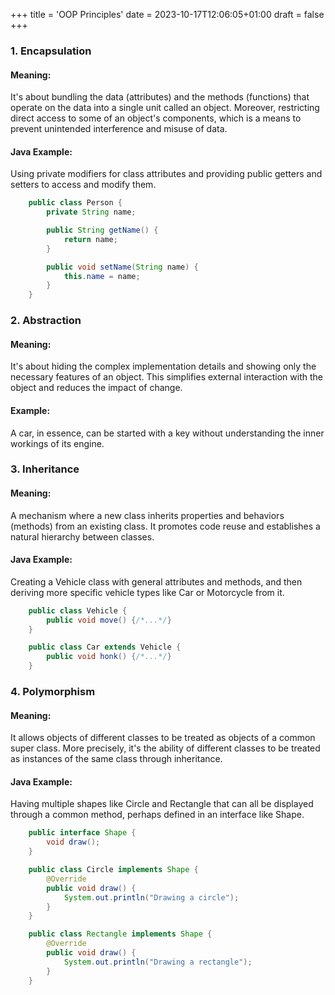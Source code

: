 +++
title = 'OOP Principles'
date = 2023-10-17T12:06:05+01:00
draft = false
+++

### 1. Encapsulation

#### Meaning:
It's about bundling the data (attributes) and the methods (functions) that operate on the data into a single unit called an object. Moreover, restricting direct access to some of an object's components, which is a means to prevent unintended interference and misuse of data.

#### Java Example:
Using private modifiers for class attributes and providing public getters and setters to access and modify them.

```java
    public class Person {
        private String name;

        public String getName() {
            return name;
        }

        public void setName(String name) {
            this.name = name;
        }
    }
```

### 2. Abstraction

#### Meaning:
It's about hiding the complex implementation details and showing only the necessary features of an object. This simplifies external interaction with the object and reduces the impact of change.

#### Example:
A car, in essence, can be started with a key without understanding the inner workings of its engine.

### 3. Inheritance

#### Meaning:
A mechanism where a new class inherits properties and behaviors (methods) from an existing class. It promotes code reuse and establishes a natural hierarchy between classes.

#### Java Example:
Creating a Vehicle class with general attributes and methods, and then deriving more specific vehicle types like Car or Motorcycle from it.

```java
    public class Vehicle {
        public void move() {/*...*/}
    }

    public class Car extends Vehicle {
        public void honk() {/*...*/}
    }
```

### 4. Polymorphism

#### Meaning:
It allows objects of different classes to be treated as objects of a common super class. More precisely, it's the ability of different classes to be treated as instances of the same class through inheritance.

#### Java Example:
Having multiple shapes like Circle and Rectangle that can all be displayed through a common method, perhaps defined in an interface like Shape.

```java
    public interface Shape {
        void draw();
    }

    public class Circle implements Shape {
        @Override
        public void draw() {
            System.out.println("Drawing a circle");
        }
    }

    public class Rectangle implements Shape {
        @Override
        public void draw() {
            System.out.println("Drawing a rectangle");
        }
    }
```